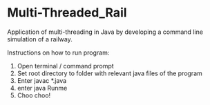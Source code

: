 # Multi-Threaded_Rail
Application of multi-threading in Java by developing a command line simulation of a railway.

Instructions on how to run program:

1. Open terminal / command prompt
2. Set root directory to folder with relevant java files of the program
3. Enter javac *.java
4. enter java Runme
5. Choo choo!
